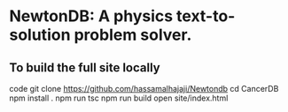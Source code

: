 # NewtonDB: A physics text-to-solution problem solver.

## To build the full site locally

code
 git clone https://github.com/hassamalhajaji/Newtondb
 cd CancerDB
 npm install .
 npm run tsc
 npm run build
 open site/index.html
